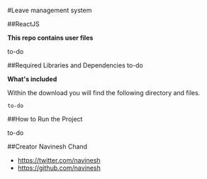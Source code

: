 #Leave management system

##ReactJS

**This repo contains user files**

to-do

##Required Libraries and Dependencies
to-do

**What's included**

Within the download you will find the following directory and files.

```
to-do
```

##How to Run the Project

to-do

##Creator
Navinesh Chand
* https://twitter.com/navinesh
* https://github.com/navinesh
